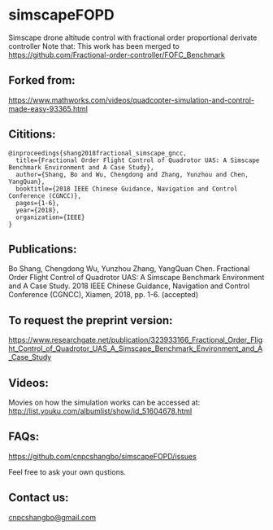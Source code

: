 # simscapeFOPD
Simscape drone altitude control with fractional order proportional derivate controller
Note that: This work has been merged to https://github.com/Fractional-order-controller/FOFC_Benchmark

## Forked from:

https://www.mathworks.com/videos/quadcopter-simulation-and-control-made-easy-93365.html

## Cititions:
```
@inproceedings{shang2018fractional_simscape_gncc,
  title={Fractional Order Flight Control of Quadrotor UAS: A Simscape Benchmark Environment and A Case Study},
  author={Shang, Bo and Wu, Chengdong and Zhang, Yunzhou and Chen, YangQuan},
  booktitle={2018 IEEE Chinese Guidance, Navigation and Control Conference (CGNCC)},
  pages={1-6},
  year={2018},
  organization={IEEE}
}
```

## Publications:

Bo Shang, Chengdong Wu, Yunzhou Zhang, YangQuan Chen. Fractional Order Flight Control of Quadrotor UAS: A Simscape Benchmark Environment and A Case Study. 2018 IEEE Chinese Guidance, Navigation and Control Conference (CGNCC), Xiamen, 2018, pp. 1-6. (accepted)

## To request the preprint version:

https://www.researchgate.net/publication/323933166_Fractional_Order_Flight_Control_of_Quadrotor_UAS_A_Simscape_Benchmark_Environment_and_A_Case_Study

## Videos:

Movies on how the simulation works can be accessed at:
http://list.youku.com/albumlist/show/id_51604678.html

## FAQs:

https://github.com/cnpcshangbo/simscapeFOPD/issues

Feel free to ask your own qustions.

## Contact us:

cnpcshangbo@gmail.com
